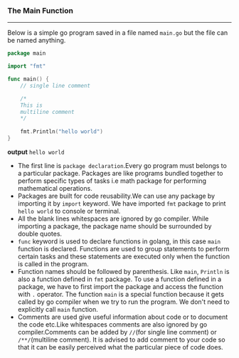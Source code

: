### The Main Function
---
Below is a simple go program saved in a file named `main.go` but the file can be named anything.
```go
package main

import "fmt"

func main() {
    // single line comment

    /*
    This is
    multiline comment
    */
    
    fmt.Println("hello world")
}
```
**output** `hello world`  

* The first line is `package declaration`.Every go program must belongs to a particular package. Packages are like programs bundled together to perform specific types of tasks i.e math package for performing mathematical operations.
* Packages are built for code reusability.We can use any package by importing it by `import` keyword. We have imported `fmt` package to print `hello world` to console or terminal. 
* All the blank lines whitespaces are ignored by go compiler. While importing a package, the package name should be surrounded by double quotes.
* `func` keyword is used to declare functions in golang, in this case `main` function is declared. Functions are used to group statements to perform certain tasks and these statements are executed only when the function is called in the program.
* Function names should be followed by parenthesis. Like `main`, `Println` is also a function defined in `fmt` package. To use a function defined in a package, we have to first import the package and access the function with `.` operator. The function `main` is a special function because it gets called by go compiler when we try to run the program. We don't need to explicitly call `main` function.
* Comments are used give useful information about code or to document the code etc.Like whitespaces comments are also ignored by go compiler.Comments can be added by `//`(for single line comment) or `/**/`(multiline comment). It is advised to add comment to your code so that it can be easily perceived what the particular piece of code does.
